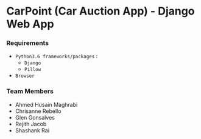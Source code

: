 # CarPoint (Car Auction App) - Django Web App

### Requirements
- `Python3.6 frameworks/packages` :
  - `Django`
  - `Pillow`
- `Browser` 

### Team Members
- Ahmed Husain Maghrabi
- Chrisanne Rebello
- Glen Gonsalves
- Rejith Jacob
- Shashank Rai